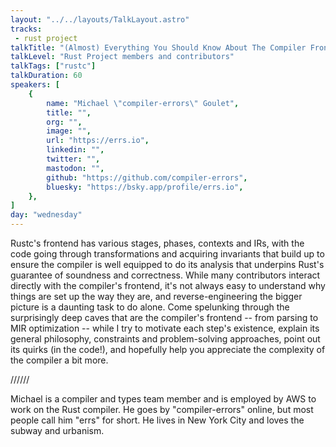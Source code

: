 ```yaml
---
layout: "../../layouts/TalkLayout.astro"
tracks:
 - rust project
talkTitle: "(Almost) Everything You Should Know About The Compiler Frontend"
talkLevel: "Rust Project members and contributors"
talkTags: ["rustc"]
talkDuration: 60
speakers: [
    {
        name: "Michael \"compiler-errors\" Goulet",
        title: "",
        org: "",
        image: "",
        url: "https://errs.io",
        linkedin: "",
        twitter: "",
        mastodon: "",
        github: "https://github.com/compiler-errors",
        bluesky: "https://bsky.app/profile/errs.io",
    },
]
day: "wednesday"
---
```


Rustc's frontend has various stages, phases, contexts and IRs, with the
code going through transformations and acquiring invariants that build up
to ensure the compiler is well equipped to do its analysis that underpins
Rust's guarantee of soundness and correctness. While many contributors
interact directly with the compiler's frontend, it's not always easy to
understand why things are set up the way they are, and reverse-engineering
the bigger picture is a daunting task to do alone. Come spelunking through
the surprisingly deep caves that are the compiler's frontend -- from
parsing to MIR optimization -- while I try to motivate each step's
existence, explain its general philosophy, constraints and problem-solving
approaches, point out its quirks (in the code!), and hopefully help you
appreciate the complexity of the compiler a bit more.


////// <!-- sepatator between abstract and bio -->

Michael is a compiler and types team member and is employed by AWS to work
on the Rust compiler. He goes by "compiler-errors" online, but most people
call him "errs" for short. He lives in New York City and loves the subway
and urbanism.
